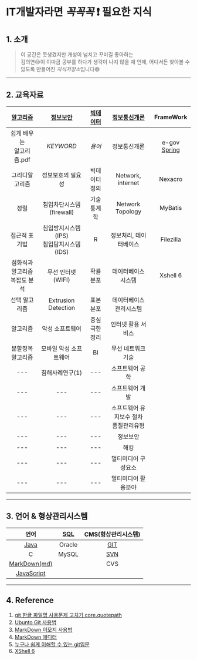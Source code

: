 # IT개발자라면 _꼭꼭꼭_ :exclamation: 필요한 지식

## 1. 소개
> 이 공간은 못생겼지만 개성이 넘치고 꾸미길 좋아하는  
김의연:expressionless:이 이따금 공부를 하다가 생각이 나지 않을 때 언제, 어디서든 찾아볼 수 있도록 만들어진 *지식저장소*입니다:smile:  

---
## 2. 교육자료

|[알고리즘](https://github.com/yeeooni/explicit-knowledge/tree/master/%EC%95%8C%EA%B3%A0%EB%A6%AC%EC%A6%98)|[정보보안](https://github.com/yeeooni/explicit-knowledge/tree/master/%EC%A0%95%EB%B3%B4%EB%B3%B4%EC%95%88)|[빅데이터](https://github.com/yeeooni/explicit-knowledge/tree/master/Big%20Data)|[정보통신개론](https://github.com/yeeooni/explicit-knowledge/tree/master/%EC%A0%95%EB%B3%B4%ED%86%B5%EC%8B%A0%EA%B0%9C%EB%A1%A0)|FrameWork|
|:---:|:---:|:---:|:---:|:---:|
|쉽게 배우는<br/>알고리즘.pdf|_KEYWORD_|*용어*|정보통신개론|e-gov [Spring](https://github.com/yeeooni/explicit-knowledge/tree/master/Spring)||
|그리디알고리즘|정보보호의 필요성|빅데이터 정의|Network, internet|Nexacro|
|정렬|침입차단시스템(firewall)|기술통계학|Network Topology|MyBatis|
|점근적 표기법|침입방지시스템(IPS)<br/>침입탐지시스템(IDS)|R|정보처리, 데이터베이스|Filezilla|
|점화식과 알고리즘<br/>복잡도 분석|무선 인터넷(WIFI)|확률분포|데이터베이스 시스템|Xshell 6|
|선택 알고리즘|Extrusion Detection|표본분포|데이터베이스 관리시스템|
|알고리즘|악성 소프트웨어|중심극한정리|인터넷 활용 서비스|
|분할정복 알고리즘|모바일 악성 소프트웨어|BI|무선 네트워크 기술|
|---|침해사례연구(1)|---|소프트웨어 공학|
|---|---|---|소프트웨어 개발|
|---|---|---|소프트웨어 유지보수 절차<br/>품질관리유형|
|---|---|---|정보보안|
|---|---|---|해킹|
|---|---|---|멀티미디어 구성요소|
|---|---|---|멀티미디어 활용분야|

---
## 3. 언어 & 형상관리시스템

|언어|[SQL](https://github.com/yeeooni/explicit-knowledge/tree/master/SQL)|CMS(형상관리시스템)|
|:---:|:---:|:---:|
|[Java](https://github.com/yeeooni/explicit-knowledge/tree/master/Java)|Oracle|[GIT](https://github.com/yeeooni/explicit-knowledge/tree/master/git)|
|C|MySQL|[SVN](개발중..)|
|[MarkDown(md)](https://github.com/yeeooni/explicit-knowledge/tree/master/MarkDown)||CVS|
|[JavaScript](https://github.com/yeeooni/explicit-knowledge/tree/master/JavaScript)|
---
## 4. Reference

1. [git 한글 파일명 사용문제 고치기 core.quotepath](https://edykim.com/ko/post/git-fix-problem-using-filename-core.quotepath/)  
2. [Ubunto Git 사용법](https://dejavuwing.tistory.com/entry/Ubuntu-GitHub-%EC%82%AC%EC%9A%A9%EB%B2%95)
3. [MarkDown 이모지 사용법](https://www.webfx.com/tools/emoji-cheat-sheet/)
4. [MarkDown 에디터](https://pandao.github.io/editor.md/en.html)
5. [누구나 쉽게 이해할 수 있는 git입문](https://backlog.com/git-tutorial/kr/)
6. [XShell 6](https://www.netsarang.com/ko/xshell-all-features/)
